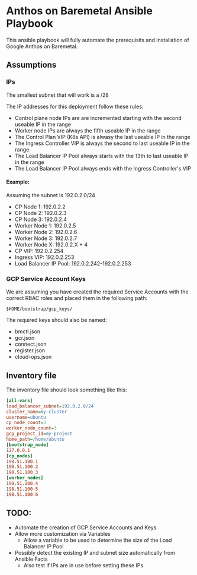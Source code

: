 # Anthos on Baremetal Ansible Playbook
This ansible playbook will fully automate the prerequisits and installation of Google Anthos on Baremetal. 

## Assumptions
### IPs
The smallest subnet that will work is a /28

The IP addresses for this deployment follow these rules:
* Control plane node IPs are are incremented starting with the second useable IP in the range
* Worker node IPs are always the fifth useable IP in the range
* The Control Plan VIP (K8s API) is alwasy the last useable IP in the range
* The Ingress Controller VIP is always the second to last useable IP in the range
* The Load Balancer IP Pool always starts with the 13th to last useable IP in the range
* The Load Balancer IP Pool always ends with the Ingress Controller's VIP
#### Example:
Assuming the subnet is 192.0.2.0/24
* CP Node 1: 192.0.2.2
* CP Node 2: 192.0.2.3
* CP Node 3: 192.0.2.4
* Worker Node 1: 192.0.2.5
* Worker Node 2: 192.0.2.6
* Worker Node 3: 192.0.2.7
* Worker Node X: 192.0.2.X + 4
* CP VIP: 192.0.2.254
* Ingress VIP: 192.0.2.253
* Load Balancer IP Pool: 192.0.2.242-192.0.2.253

### GCP Service Account Keys
We are assuming you have created the required Service Accounts with the correct RBAC roles and placed them in the following path:

`$HOME/bootstrap/gcp_keys/`

The required keys should also be named:
* bmctl.json
* gcr.json
* connect.json
* register.json
* cloud-ops.json

## Inventory file
The inventory file should look something like this:
```ini
[all:vars]
load_balancer_subnet=192.0.2.0/24
cluster_name=my-cluster
username=ubuntu
cp_node_count=3
worker_node_count=3
gcp_project_id=my-project
home_path=/home/ubuntu
[bootstrap_node]
127.0.0.1
[cp_nodes]
198.51.100.1
198.51.100.2
198.51.100.3
[worker_nodes]
198.51.100.4
198.51.100.5
198.51.100.6
```

## TODO:
* Automate the creation of GCP Service Accounts and Keys
* Allow more customization via Variables
  * Allow a variable to be used to determine the size of the Load Balancer IP Pool
* Possibly detect the existing IP and subnet size automatically from Ansible Facts
  * Also test if IPs are in use before setting these IPs
